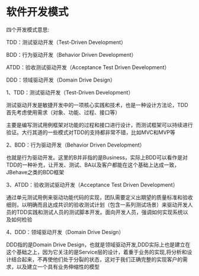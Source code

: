 # 软件开发模式

四个开发模式意思:

TDD：测试驱动开发（Test-Driven Development）

BDD：行为驱动开发（Behavior Driven Development）

ATDD：验收测试驱动开发（Acceptance Test Driven Development）

DDD：领域驱动开发（Domain Drive Design）

1、TDD：测试驱动开发（Test-Driven Development）

测试驱动开发是敏捷开发中的一项核心实践和技术，也是一种设计方法论，TDD首先考虑使用需求（对象、功能、过程、接口等）

主要是编写测试用例框架对功能的过程和接口进行设计，而测试框架可以持续进行验证。大行其道的一些模式对TDD的支持都非常不错，比如MVC和MVP等

2、BDD：行为驱动开发（Behavior Driven Development）

也就是行为驱动开发。这里的B并非指的是Business，实际上BDD可以看作是对TDD的一种补充，让开发、测试、BA以及客户都能在这个基础上达成一致，JBehave之类的BDD框架

3、ATDD：验收测试驱动开发（Acceptance Test Driven Development）

通过单元测试用例来驱动功能代码的实现，团队需要定义出期望的质量标准和验收细则，以明确而且达成共识的验收测试计划（包含一系列测试场景）来驱动开发人员的TDD实践和测试人员的测试脚本开发。面向开发人员，强调如何实现系统以及如何检验

4、DDD：领域驱动开发（Domain Drive Design）

DDD指的是Domain Drive Design，也就是领域驱动开发,DDD实际上也是建立在这个基础之上，因为它关注的是Service层的设计，着重于业务的实现,将分析和设计结合起来，不再使他们处于分裂的状态，这对于我们正确完整的实现客户的需求，以及建立一个具有业务伸缩性的模型

